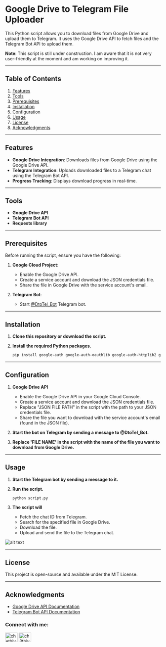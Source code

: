 # Google Drive to Telegram File Uploader

This Python script allows you to download files from Google Drive and upload them to Telegram. It uses the Google Drive API to fetch files and the Telegram Bot API to upload them.

**Note**: This script is still under construction. I am aware that it is not very user-friendly at the moment and am working on improving it.

---

## Table of Contents
1. [Features](#features)
2. [Tools](#tools)
3. [Prerequisites](#prerequisites)
4. [Installation](#installation)
5. [Configuration](#configuration)
6. [Usage](#usage)
7. [License](#license)
8. [Acknowledgments](#acknowledgments)

---

## Features
- **Google Drive Integration**: Downloads files from Google Drive using the Google Drive API.
- **Telegram Integration**: Uploads downloaded files to a Telegram chat using the Telegram Bot API.
- **Progress Tracking**: Displays download progress in real-time.

---

## Tools
- **Google Drive API**
- **Telegram Bot API**
- **Requests library**
  
---

## Prerequisites
Before running the script, ensure you have the following:

1. **Google Cloud Project**:
   - Enable the Google Drive API.
   - Create a service account and download the JSON credentials file.
   - Share the file in Google Drive with the service account's email.

2. **Telegram Bot**:
   - Start [@DtoTel_Bot](https://t.me/DtoTel_Bot) Telegram bot.

---

## Installation
1. **Clone this repository or download the script.**
2. **Install the required Python packages.**

   ```bash
   pip install google-auth google-auth-oauthlib google-auth-httplib2 google-api-python-client requests
   ```

---

## Configuration
1. **Google Drive API**
   * Enable the Google Drive API in your Google Cloud Console.
   * Create a service account and download the JSON credentials file.
   * Replace "JSON FILE PATH" in the script with the path to your JSON credentials file.
   * Share the file you want to download with the service account's email (found in the JSON file).
     
2. **Start the bot on Telegram by sending a message to @DtoTel_Bot.**
3. **Replace 'FILE NAME' in the script with the name of the file you want to download from Google Drive.**

---

## Usage
1. **Start the Telegram bot by sending a message to it.**
2. **Run the script.**
   
   ```bash
   python script.py
   ```
   
4. **The script will**
   * Fetch the chat ID from Telegram.
   * Search for the specified file in Google Drive.
   * Download the file.
   * Upload and send the file to the Telegram chat.
  
![alt text]((https://drive.google.com/file/d/1Nw6vi8H9veWGP_TqCyqXIIyrmYTNofjf/view?usp=sharing) "Preview")

---

## License
This project is open-source and available under the MIT License.

---

## Acknowledgments
* [Google Drive API Documentation](https://developers.google.com/drive/api/guides/about-sdk)
* [Telegram Bot API Documentation](https://core.telegram.org/bots/api)



<h3 align="left">Connect with me:</h3>
<p align="left">
<a href="https://linkedin.com/in/chethiya-ravindranath-64a1b5329" target="blank"><img align="center" src="https://raw.githubusercontent.com/rahuldkjain/github-profile-readme-generator/master/src/images/icons/Social/linked-in-alt.svg" alt="chethiya-ravindranath-64a1b5329" height="30" width="40" /></a>
<a href="https://instagram.com/ch3thiya" target="blank"><img align="center" src="https://raw.githubusercontent.com/rahuldkjain/github-profile-readme-generator/master/src/images/icons/Social/instagram.svg" alt="ch3thiya" height="30" width="40" /></a>
</p>
